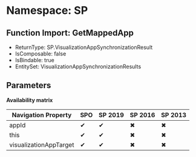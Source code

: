 # Namespace: SP

## Function Import: GetMappedApp

- ReturnType: SP.VisualizationAppSynchronizationResult
- IsComposable: false
- IsBindable: true
- EntitySet: VisualizationAppSynchronizationResults

## Parameters

**Availability matrix**

Navigation Property | SPO | SP 2019 | SP 2016 | SP 2013
----------|-----|---------|---------|--------
appId | ✔ | ✔ | ✖ | ✖
this | ✔ | ✔ | ✖ | ✖
visualizationAppTarget | ✔ | ✔ | ✖ | ✖
